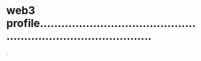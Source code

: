 # web3 profile.....................................................................................
.
